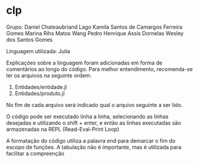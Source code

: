 # clp

Grupo:
    Daniel Chateaubriand Lago
    Kamila Santos de Camargos Ferreira Gomes
    Marina Rihs Matos Wang
    Pedro Henrique Assis Dornelas
    Wesley dos Santos Gomes

Linguagem utilizada: Julia

Explicações sobre a linguagem foram adicionadas em forma de comentários ao longo do código. Para melhor entendimento, recomenda-se ler os arquivos na seguinte ordem:

1. Entidades/entidade.jl
2. Entidades/produto.jl

No fim de cada arquivo será indicado qual o arquivo seguinte a ser lido.

O código pode ser executado linha a linha, selecionando as linhas desejadas e utilizando o shift + enter, e então as linhas executadas são armazenadas na REPL (Read-Eval-Print Loop)

A formatação do código utiliza a palavra end para demarcar o fim do escopo de funções. A tabulação não é importante, mas é utilizada para facilitar a compreenção